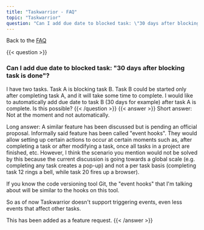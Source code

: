 ```yaml
---
title: "Taskwarrior - FAQ"
topic: "Taskwarrior"
question: "Can I add due date to blocked task: \"30 days after blocking task is done\"?"
---
```


Back to the [FAQ](/support/faq)

{{< question >}}
### Can I add due date to blocked task: "30 days after blocking task is done"?
I have two tasks. Task A is blocking task B. Task B could be started only after completing task A, and it will take some time to complete. I would like to automatically add due date to task B (30 days for example) after task A is complete. Is this possible?
{{< /question >}}
{{< answer >}}
Short answer:
Not at the moment and not automatically.

Long answer:
A similar feature has been discussed but is pending an official proposal. Informally said feature has been called "event hooks". They would allow setting up certain actions to occur at certain moments such as, after completing a task or after modifying a task, once all tasks in a project are finished, etc.
However, I think the scenario you mention would not be solved by this because the current discussion is going towards a global scale (e.g. completing any task creates a pop-up) and not a per task basis (completing task 12 rings a bell, while task 20 fires up a browser).

If you know the code versioning tool Git, the "event hooks" that I'm talking about will be similar to the hooks on this tool.

So as of now Taskwarrior doesn't support triggering events, even less events that affect other tasks.

This has been added as a feature request.
{{< /answer >}}

